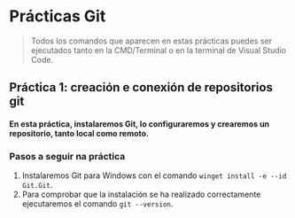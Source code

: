 # Prácticas Git
> Todos los comandos que aparecen en estas prácticas puedes ser ejecutados tanto en la CMD/Terminal o en la terminal de Visual Studio Code.
## Práctica 1: creación e conexión de repositorios git

#### En esta práctica, instalaremos Git, lo configuraremos y crearemos un repositorio, tanto local como remoto.

### Pasos a seguir na práctica

1. Instalaremos Git para Windows con el comando `winget install -e --id Git.Git`.
2. Para comprobar que la instalación se ha realizado correctamente ejecutaremos el comando `git --version`.
